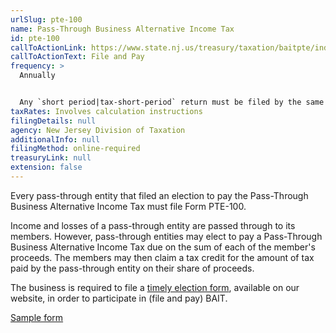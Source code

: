```yaml
---
urlSlug: pte-100
name: Pass-Through Business Alternative Income Tax
id: pte-100
callToActionLink: https://www.state.nj.us/treasury/taxation/baitpte/index.shtml
callToActionText: File and Pay
frequency: >
  Annually 


  Any `short period|tax-short-period` return must be filed by the same due date as federal Form 1065 or Form 1120-S. If Form PTE-100 is not yet available at that time, the short period return must be filed when the form becomes available.
taxRates: Involves calculation instructions
filingDetails: null
agency: New Jersey Division of Taxation
additionalInfo: null
filingMethod: online-required
treasuryLink: null
extension: false
---
```


Every pass-through entity that filed an election to pay the Pass-Through Business Alternative Income Tax must file Form PTE-100.

Income and losses of a pass-through entity are passed through to its members. However, pass-through entities may elect to pay a Pass-Through Business Alternative Income Tax due on the sum of each of the member's proceeds. The members may then claim a tax credit for the amount of tax paid by the pass-through entity on their share of proceeds.

The business is required to file a [timely election form](https://www.state.nj.us/treasury/taxation/ptepmtsystem.shtml), available on our website, in order to participate in (file and pay) BAIT.

[Sample form](https://www.nj.gov/treasury/taxation/pdf/current/pte-bait/pte-100.pdf)
